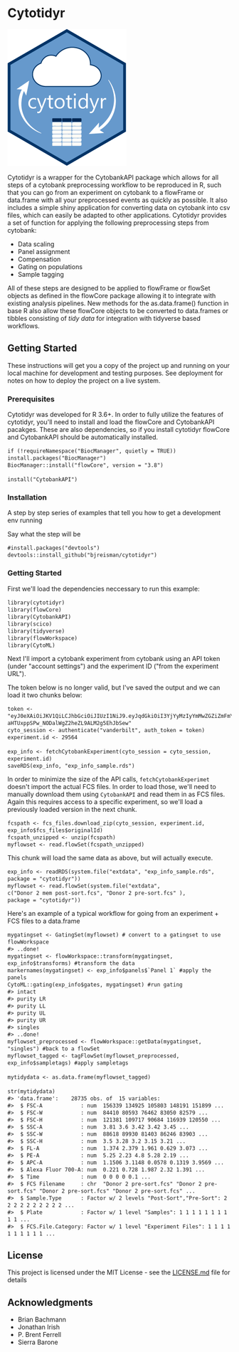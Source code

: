 # Cytotidyr
![Logo](https://raw.githubusercontent.com/bjreisman/cytotidyr/master/vignettes/figures/cytotidyrlogo2.png)

Cytotidyr is a wrapper for the CytobankAPI package which allows for all steps of a cytobank preprocessing workflow to be reproduced in R, such that you can go from an experiment on cytobank to a flowFrame or data.frame with all your preprocessed events as quickly as possible. It also includes a simple shiny application for converting data on cytobank into csv files, which can easily be adapted to other applications. 
Cytotidyr provides a set of function for applying the following preprocessing steps from cytobank:
  - Data scaling
- Panel assignment
- Compensation
- Gating on populations
- Sample tagging

All of these steps are designed to be applied to flowFrame or flowSet objects as defined in the flowCore package allowing it to integrate with existing analysis pipelines. New methods for the as.data.frame() function in base R also allow these flowCore objects to be converted to data.frames or tibbles consisting of _*tidy data*_ for integration with tidyverse based workflows.


## Getting Started

These instructions will get you a copy of the project up and running on your local machine for development and testing purposes. See deployment for notes on how to deploy the project on a live system.

### Prerequisites

Cytotidyr was developed for R 3.6+. In order to fully utilize the features of cytotidyr, you'll need to install and load the flowCore and CytobankAPI pacakges. These are also dependencies, so if you install cytotidyr flowCore and CytobankAPI should be automatically installed. 
```
if (!requireNamespace("BiocManager", quietly = TRUE))
install.packages("BiocManager")
BiocManager::install("flowCore", version = "3.8")

install("CytobankAPI")
```

### Installation

A step by step series of examples that tell you how to get a development env running

Say what the step will be

```
#install.packages("devtools")
devtools::install_github("bjreisman/cytotidyr")
```
### Getting Started

First we'll load the dependencies neccessary to run this example:
  ```
library(cytotidyr)
library(flowCore)
library(CytobankAPI)
library(scico)
library(tidyverse)
library(flowWorkspace)
library(CytoML)
```

Next I'll import a cytobank experiment from cytobank using an API token (under "account settings") and the experiment ID ("from the experiment URL"). 

The token below is no longer valid, but I've saved the output and we can load it two chunks below:
  ```
token <- "eyJ0eXAiOiJKV1QiLCJhbGciOiJIUzI1NiJ9.eyJqdGkiOiI3YjYyMzIyYmMwZGZiZmFmYzI0ZWQ5NTg2ZDdlOGMzMyIsImV4cCI6MTU1MzE5OTk2MiwidXNlcl9pZCI6MTQ3LCJhdWQiOiJjeXRvYmFua19hcGlfdjFfdXNlcnMiLCJpYXQiOjE1NTMxNzExNjIsImlzcyI6Imh0dHBzOi8vdmFuZGVyYmlsdC5jeXRvYmFuay5vcmcvIiwibmJmIjoxNTUzMTcxMTYyLCJzdWIiOiJjeXRvYmFua19hcGlfdjEifQ.T1Wn-aHTUxppSPw_NODalWgZ2heZL9ALM2g5EhJbSew"
cyto_session <- authenticate("vanderbilt", auth_token = token)
experiment.id <- 29564

exp_info <- fetchCytobankExperiment(cyto_session = cyto_session, experiment.id)
saveRDS(exp_info, "exp_info_sample.rds")
```

In order to minimize the size of the API calls, `fetchCytobankExperimet` doesn't import the actual FCS files. In order to load those, we'll need to manually download them using `CytobankAPI` and read them in as FCS files. Again this requires access to a specific experiment, so we'll load a previously loaded version in the next chunk. 
```
fcspath <- fcs_files.download_zip(cyto_session, experiment.id, exp_info$fcs_files$originalId)
fcspath_unzipped <- unzip(fcspath)
myflowset <- read.flowSet(fcspath_unzipped)
```
This chunk will load the same data as above, but will actually execute. 
```
exp_info <- readRDS(system.file("extdata", "exp_info_sample.rds", package = "cytotidyr"))
myflowset <- read.flowSet(system.file("extdata",
c("Donor 2 mem post-sort.fcs", "Donor 2 pre-sort.fcs" ),
package = "cytotidyr"))
```

Here's an example of a typical workflow for going from an experiment + FCS files to a data.frame
```
mygatingset <- GatingSet(myflowset) # convert to a gatingset to use flowWorkspace
#> ..done!
mygatingset <- flowWorkspace::transform(mygatingset, exp_info$transforms) #transform the data
markernames(mygatingset) <- exp_info$panels$`Panel 1` #apply the panels
CytoML::gating(exp_info$gates, mygatingset) #run gating 
#> intact
#> purity LR
#> purity LL
#> purity UL
#> purity UR
#> singles
#> ..done!
myflowset_preprocessed <- flowWorkspace::getData(mygatingset, "singles") #back to a flowSet
myflowset_tagged <- tagFlowSet(myflowset_preprocessed, exp_info$sampletags) #apply sampletags

mytidydata <- as.data.frame(myflowset_tagged)

str(mytidydata)
#> 'data.frame':    28735 obs. of  15 variables:
#>  $ FSC-A            : num  156339 134925 105803 148191 151899 ...
#>  $ FSC-W            : num  84410 80593 76462 83050 82579 ...
#>  $ FSC-H            : num  121381 109717 90684 116939 120550 ...
#>  $ SSC-A            : num  3.81 3.6 3.42 3.42 3.45 ...
#>  $ SSC-W            : num  88618 89930 81403 86246 83903 ...
#>  $ SSC-H            : num  3.5 3.28 3.2 3.15 3.21 ...
#>  $ FL-A             : num  1.374 2.379 1.961 0.629 3.073 ...
#>  $ PE-A             : num  5.25 2.23 4.8 5.28 2.19 ...
#>  $ APC-A            : num  1.1506 3.1148 0.0578 0.1319 3.9569 ...
#>  $ Alexa Fluor 700-A: num  0.221 0.728 1.987 2.32 1.391 ...
#>  $ Time             : num  0 0 0 0 0.1 ...
#>  $ FCS Filename     : chr  "Donor 2 pre-sort.fcs" "Donor 2 pre-sort.fcs" "Donor 2 pre-sort.fcs" "Donor 2 pre-sort.fcs" ...
#>  $ Sample.Type      : Factor w/ 2 levels "Post-Sort","Pre-Sort": 2 2 2 2 2 2 2 2 2 2 ...
#>  $ Plate            : Factor w/ 1 level "Samples": 1 1 1 1 1 1 1 1 1 1 ...
#>  $ FCS.File.Category: Factor w/ 1 level "Experiment Files": 1 1 1 1 1 1 1 1 1 1 ...
```
## License

This project is licensed under the MIT License - see the [LICENSE.md](LICENSE.md) file for details

## Acknowledgments
* Brian Bachmann
* Jonathan Irish
* P. Brent Ferrell
* Sierra Barone 
